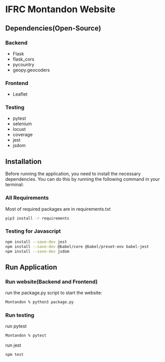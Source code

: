 # IFRC Montandon Website

## Dependencies(Open-Source)

### Backend
- Flask
- flask_cors
- pycountry
- geopy.geocoders

### Frontend
- Leaflet

### Testing
- pytest
- selenium
- locust
- coverage
- jest
- jsdom

## Installation
Before running the application, you need to install the necessary dependencies. You can do this by running the following command in your terminal:
### All Requirements

Most of required packages are in requirements.txt
```bash
pip3 install -r requirements
```

### Testing for Javascript

```bash
npm install --save-dev jest
npm install --save-dev @babel/core @babel/preset-env babel-jest
npm install --save-dev jsdom
```



## Run Application

### Run website(Backend and Frontend)
run the package.py script to start the website:

```bash
Montandon % python3 package.py
```

### Run testing

run pytest

```bash
Montandon % pytest
```

run jest

```bash
npm test
```

